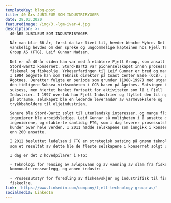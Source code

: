 ```yaml
---
templateKey: blog-post
title: 40-Års JUBILEUM SOM INDUSTRIBYGGER
date: 28.03.2020
featuredimage: /img/3.-lgm-ivar-4.jpg
description: >-
  40-ÅRS JUBILEUM SOM INDUSTRIBYGGER

  Når man blir 66 år, først da tar livet til, hevder Wenche Myhre. Det kan
  vanskelig hevdes om den spreke og ungdommelige kapteinen hos Fjell Technology
  Group AS (FTG), Leif Gunnar Madsen. 

  Det er nå 40-år siden han var med å etablere Fjell Group, som ansatt i
  Stord-Bartz konsernet. Stord-Bartz var pionerselskapet innen prosessanlegg for
  fiskemel og fiskeolje. Yrkeserfaringen til Leif Gunnar er bred og mangfoldig.
  I 1984 begynte han som Teknisk direktør på Coast Center Base (CCB), på
  Ågotnes. Deretter fulgte en periode som grunder (1988-1997) med utgangspunkt i
  den tidligere Subsea-virksomheten i CCB basen på Ågotnes. Satsingen ble en
  suksess, men hjertet banket fortsatt for aktiviteten som lå i Fjell
  Industrier. I 1997 overtok han Fjell Industrier og flyttet den til nye lokaler
  på Straume, selskapet ble en ledende leverandør av varmevekslere og
  trykkbeholdere til oljeindustrien. 

  Senere ble Stord-Bartz solgt til utenlandske interesser, og mange flinke
  ingeniører ble arbeidsledige. Leif Gunnar så muligheten i å ansette disse
  ingeniørene, og etablerte samtidig FTG, som i dag leverer prosessutstyr til
  kunder over hele verden. I 2011 hadde selskapene som inngikk i konsernet mer
  enn 200 ansatte. 

  I 2012 besluttet ledelsen i FTG en strategisk satsing på grønn teknologi, og
  som et resultat av dette ble de fleste selskapene i konsernet solgt ut. 

  I dag er det 2 hovedpilarer i FTG:

  - Teknologi for rensing av avløpsvann og av vanning av slam fra fiskeoppdrett,
  kommunale renseanlegg, og annen industri. 

  - Prosessutstyr for foredling av fiskeavskjær og industrifisk til fiskemel og
  fiskeolje. 
link: 'https://www.linkedin.com/company/fjell-technology-group-as/'
socialmedia: LinkedIn
---
```


